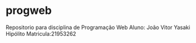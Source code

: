 # progweb
Repositorio para disciplina de Programação Web
Aluno: João Vitor Yasaki Hipólito
Matricula:21953262
